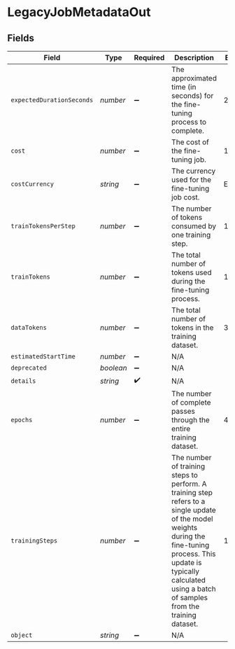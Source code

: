 # LegacyJobMetadataOut


## Fields

| Field                                                                                                                                                                                                                           | Type                                                                                                                                                                                                                            | Required                                                                                                                                                                                                                        | Description                                                                                                                                                                                                                     | Example                                                                                                                                                                                                                         |
| ------------------------------------------------------------------------------------------------------------------------------------------------------------------------------------------------------------------------------- | ------------------------------------------------------------------------------------------------------------------------------------------------------------------------------------------------------------------------------- | ------------------------------------------------------------------------------------------------------------------------------------------------------------------------------------------------------------------------------- | ------------------------------------------------------------------------------------------------------------------------------------------------------------------------------------------------------------------------------- | ------------------------------------------------------------------------------------------------------------------------------------------------------------------------------------------------------------------------------- |
| `expectedDurationSeconds`                                                                                                                                                                                                       | *number*                                                                                                                                                                                                                        | :heavy_minus_sign:                                                                                                                                                                                                              | The approximated time (in seconds) for the fine-tuning process to complete.                                                                                                                                                     | 220                                                                                                                                                                                                                             |
| `cost`                                                                                                                                                                                                                          | *number*                                                                                                                                                                                                                        | :heavy_minus_sign:                                                                                                                                                                                                              | The cost of the fine-tuning job.                                                                                                                                                                                                | 10                                                                                                                                                                                                                              |
| `costCurrency`                                                                                                                                                                                                                  | *string*                                                                                                                                                                                                                        | :heavy_minus_sign:                                                                                                                                                                                                              | The currency used for the fine-tuning job cost.                                                                                                                                                                                 | EUR                                                                                                                                                                                                                             |
| `trainTokensPerStep`                                                                                                                                                                                                            | *number*                                                                                                                                                                                                                        | :heavy_minus_sign:                                                                                                                                                                                                              | The number of tokens consumed by one training step.                                                                                                                                                                             | 131072                                                                                                                                                                                                                          |
| `trainTokens`                                                                                                                                                                                                                   | *number*                                                                                                                                                                                                                        | :heavy_minus_sign:                                                                                                                                                                                                              | The total number of tokens used during the fine-tuning process.                                                                                                                                                                 | 1310720                                                                                                                                                                                                                         |
| `dataTokens`                                                                                                                                                                                                                    | *number*                                                                                                                                                                                                                        | :heavy_minus_sign:                                                                                                                                                                                                              | The total number of tokens in the training dataset.                                                                                                                                                                             | 305375                                                                                                                                                                                                                          |
| `estimatedStartTime`                                                                                                                                                                                                            | *number*                                                                                                                                                                                                                        | :heavy_minus_sign:                                                                                                                                                                                                              | N/A                                                                                                                                                                                                                             |                                                                                                                                                                                                                                 |
| `deprecated`                                                                                                                                                                                                                    | *boolean*                                                                                                                                                                                                                       | :heavy_minus_sign:                                                                                                                                                                                                              | N/A                                                                                                                                                                                                                             |                                                                                                                                                                                                                                 |
| `details`                                                                                                                                                                                                                       | *string*                                                                                                                                                                                                                        | :heavy_check_mark:                                                                                                                                                                                                              | N/A                                                                                                                                                                                                                             |                                                                                                                                                                                                                                 |
| `epochs`                                                                                                                                                                                                                        | *number*                                                                                                                                                                                                                        | :heavy_minus_sign:                                                                                                                                                                                                              | The number of complete passes through the entire training dataset.                                                                                                                                                              | 4.2922                                                                                                                                                                                                                          |
| `trainingSteps`                                                                                                                                                                                                                 | *number*                                                                                                                                                                                                                        | :heavy_minus_sign:                                                                                                                                                                                                              | The number of training steps to perform. A training step refers to a single update of the model weights during the fine-tuning process. This update is typically calculated using a batch of samples from the training dataset. | 10                                                                                                                                                                                                                              |
| `object`                                                                                                                                                                                                                        | *string*                                                                                                                                                                                                                        | :heavy_minus_sign:                                                                                                                                                                                                              | N/A                                                                                                                                                                                                                             |                                                                                                                                                                                                                                 |